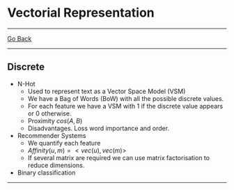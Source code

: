 # Vectorial Representation
---
[Go Back](../README.md)

---
## Discrete
- N-Hot
	- Used to represent text as a Vector Space Model (VSM)
	- We have a Bag of Words (BoW) with all the possible discrete values.
	- For each feature we have a VSM with 1 if the discrete value appears or 0 otherwise.
	- Proximity $cos(A, B)$
	- Disadvantages. Loss word importance and order.
- Recommender Systems
	- We quantify each feature
	- $Affinity(u, m) = <vec(u), vec(m)>$
	- If several matrix are required we can use matrix factorisation to reduce dimensions.
- Binary classification
---